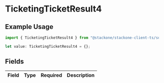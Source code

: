 # TicketingTicketResult4

## Example Usage

```typescript
import { TicketingTicketResult4 } from "@stackone/stackone-client-ts/sdk/models/shared";

let value: TicketingTicketResult4 = {};
```

## Fields

| Field       | Type        | Required    | Description |
| ----------- | ----------- | ----------- | ----------- |